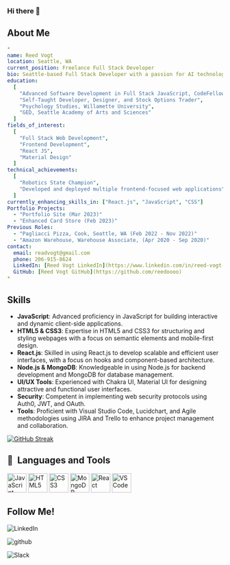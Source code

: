 ### Hi there 👋

## About Me

```yaml
*
name: Reed Vogt
location: Seattle, WA
current_position: Freelance Full Stack Developer
bio: Seattle-based Full Stack Developer with a passion for AI technologies and a strong foundation in Web-Design. I leverage a robust background in Data Algorithms, database architecture and Material UI/UX design principles to deliver innovative, user-centric software. Expert in JavaScript, React.js, Node.js, and Material Design, my career reflects diverse projects and ongoing technical skill enhancement.
education:
  [
    "Advanced Software Development in Full Stack JavaScript, CodeFellows Academy",
    "Self-Taught Developer, Designer, and Stock Options Trader",
    "Psychology Studies, Willamette University",
    "GED, Seattle Academy of Arts and Sciences"
  ]
fields_of_interest:
  [
    "Full Stack Web Development",
    "Frontend Development",
    "React JS",
    "Material Design"
  ]
technical_achievements:
  [
    "Robotics State Champion",
    "Developed and deployed multiple frontend-focused web applications",
  ]
currently_enhancing_skills_in: ["React.js", "JavaScript", "CSS"]
Portfolio Projects:
  - "Portfolio Site (Mar 2023)"
  - "Enhanced Card Store (Feb 2023)"
Previous Roles:
  - "Pagliacci Pizza, Cook, Seattle, WA (Feb 2022 - Nov 2022)"
  - "Amazon Warehouse, Warehouse Associate, (Apr 2020 - Sep 2020)"
contact:
  email: readvogt@gmail.com
  phone: 206-915-8624
  LinkedIn: [Reed Vogt LinkedIn](https://www.linkedin.com/in/reed-vogt-fullstack-developer/)
  GitHub: [Reed Vogt GitHub](https://github.com/reedoooo)
*
```
## Skills

- **JavaScript**: Advanced proficiency in JavaScript for building interactive and dynamic client-side applications.
- **HTML5 & CSS3**: Expertise in HTML5 and CSS3 for structuring and styling webpages with a focus on semantic elements and mobile-first design.
- **React.js**: Skilled in using React.js to develop scalable and efficient user interfaces, with a focus on hooks and component-based architecture.
- **Node.js & MongoDB**: Knowledgeable in using Node.js for backend development and MongoDB for database management.
- **UI/UX Tools**: Experienced with Chakra UI, Material UI for designing attractive and functional user interfaces.
- **Security**: Competent in implementing web security protocols using Auth0, JWT, and OAuth.
- **Tools**: Proficient with Visual Studio Code, Lucidchart, and Agile methodologies using JIRA and Trello to enhance project management and collaboration.

[![GitHub Streak](https://github-readme-streak-stats.herokuapp.com?user=reedoooo&theme=tokyonight&hide_border=true&border_radius=13.4&card_width=400)](https://git.io/streak-stats)

<h2> 🚀 &nbsp;Languages and Tools</h2>
<p align="left">
  <img src="https://cdn.jsdelivr.net/gh/devicons/devicon/icons/javascript/javascript-original.svg" alt="JavaScript" width="45" height="45"/>
  <img src="https://cdn.jsdelivr.net/gh/devicons/devicon/icons/html5/html5-original.svg" alt="HTML5" width="45" height="45"/>
  <img src="https://cdn.jsdelivr.net/gh/devicons/devicon/icons/css3/css3-original.svg" alt="CSS3" width="45" height="45"/>
  <img src="https://cdn.jsdelivr.net/gh/devicons/devicon/icons/mongodb/mongodb-original.svg" alt="MongoDB" width="45" height="45"/>
  <img src="https://cdn.jsdelivr.net/gh/devicons/devicon/icons/react/react-original.svg" alt="React" width="45" height="45"/>
  <img src="https://cdn.jsdelivr.net/gh/devicons/devicon/icons/vscode/vscode-original.svg" alt="VSCode" width="45" height="45"/>
</p>

## Follow Me!

![LinkedIn](https://img.shields.io/badge/LinkedIn-0077B5?style=for-the-badge&logo=linkedin&logoColor=white)

![github](https://img.shields.io/badge/GitHub-000000?style=for-the-badge&logo=GitHub&logoColor=white)

![Slack](https://img.shields.io/badge/Slack-4A154B?style=for-the-badge&logo=slack&logoColor=white)

<!-- Icon: https://devicon.dev/
**reedoooo/reedoooo** is a ✨ _special_ ✨ repository because its `README.md` (this file) appears on your GitHub profile.
-->
